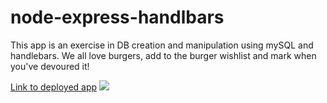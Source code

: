 # node-express-handlbars

This app is an exercise in DB creation and manipulation using mySQL and handlebars. We all love burgers, add to the burger wishlist and mark when you've devoured it!

<a href=https://protected-retreat-19130.herokuapp.com>Link to deployed app</a>
![](./assets/img/burgers.gif)